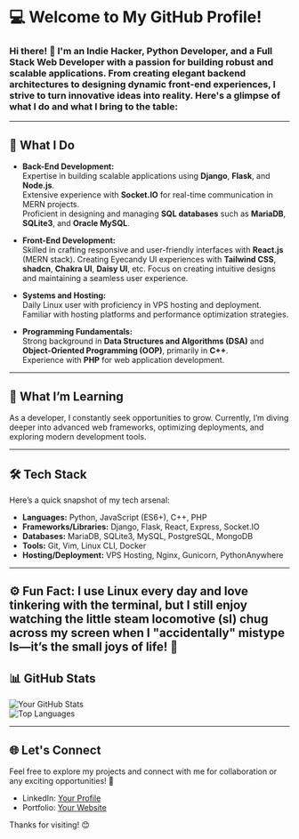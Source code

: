# 💻 Welcome to My GitHub Profile!  

### Hi there! 👋 I'm an **Indie Hacker**, **Python Developer**, and a **Full Stack Web Developer** with a passion for building robust and scalable applications. From creating elegant backend architectures to designing dynamic front-end experiences, I strive to turn innovative ideas into reality. Here's a glimpse of what I do and what I bring to the table:

---

## 🚀 **What I Do**  
- **Back-End Development:**  
  Expertise in building scalable applications using **Django**, **Flask**, and **Node.js**.  
  Extensive experience with **Socket.IO** for real-time communication in MERN projects.  
  Proficient in designing and managing **SQL databases** such as **MariaDB**, **SQLite3**, and **Oracle MySQL**.

- **Front-End Development:**  
  Skilled in crafting responsive and user-friendly interfaces with **React.js** (MERN stack).
  Creating Eyecandy UI experiences with **Tailwind CSS**, **shadcn**, **Chakra UI**, **Daisy UI**, etc.
  Focus on creating intuitive designs and maintaining a seamless user experience.

- **Systems and Hosting:**  
  Daily Linux user with proficiency in VPS hosting and deployment.  
  Familiar with hosting platforms and performance optimization strategies.

- **Programming Fundamentals:**  
  Strong background in **Data Structures and Algorithms (DSA)** and **Object-Oriented Programming (OOP)**, primarily in **C++**.  
  Experience with **PHP** for web application development.  

---

## 🌱 **What I’m Learning**  
As a developer, I constantly seek opportunities to grow. Currently, I’m diving deeper into advanced web frameworks, optimizing deployments, and exploring modern development tools.

---

## 🛠️ **Tech Stack**  
Here’s a quick snapshot of my tech arsenal:  
- **Languages:** Python, JavaScript (ES6+), C++, PHP  
- **Frameworks/Libraries:** Django, Flask, React, Express, Socket.IO  
- **Databases:** MariaDB, SQLite3, MySQL, PostgreSQL, MongoDB
- **Tools:** Git, Vim, Linux CLI, Docker  
- **Hosting/Deployment:** VPS Hosting, Nginx, Gunicorn, PythonAnywhere  

---

⚙️ Fun Fact: I use Linux every day and love tinkering with the terminal, but I still enjoy watching the little steam locomotive (sl) chug across my screen when I "accidentally" mistype ls—it’s the small joys of life! 🚂
---

## 📊 **GitHub Stats**  
![Your GitHub Stats](https://github-readme-stats.vercel.app/api?username=usman-s-mahmood&show_icons=true&theme=radical)  
![Top Languages](https://github-readme-stats.vercel.app/api/top-langs/?username=usman-s-mahmood&layout=compact&theme=radical)  

---

## 🌐 **Let's Connect**  
Feel free to explore my projects and connect with me for collaboration or any exciting opportunities! 🚀  
- LinkedIn: [Your Profile](https://linkedin.com/in/usman-shahid-mahmood)  
- Portfolio: [Your Website](https://usm.pythonanywhere.com)  

Thanks for visiting! 😊  
